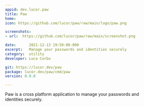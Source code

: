 ```yaml
---
appid: dev.lucor.paw
title: Paw
home:
icon: https://github.com/lucor/paw/raw/main/logo/paw.png

screenshots:
- url: 	https://github.com/lucor/paw/raw/main/screenshot.png

date:      2021-12-13 19:50:00-000
excerpt:   Manage your passwords and identities securely
category:  utility
developer: Luca Corbo

git: https://lucor.dev/paw
package: lucor.dev/paw/cmd/paw
version: 0.9.0

---
```


Paw is a cross platform application to manage your passwords and identities securely.
